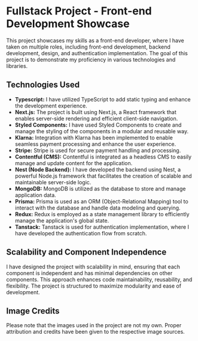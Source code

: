# Fullstack Project - Front-end Development Showcase

This project showcases my skills as a front-end developer, where I have taken on multiple roles, including front-end development, backend development, design, and authentication implementation. The goal of this project is to demonstrate my proficiency in various technologies and libraries.

## Technologies Used

- **Typescript:** I have utilized TypeScript to add static typing and enhance the development experience.
- **Next.js:** The project is built using Next.js, a React framework that enables server-side rendering and efficient client-side navigation.
- **Styled Components:** I have used Styled Components to create and manage the styling of the components in a modular and reusable way.
- **Klarna:** Integration with Klarna has been implemented to enable seamless payment processing and enhance the user experience.
- **Stripe:** Stripe is used for secure payment handling and processing.
- **Contentful (CMS):** Contentful is integrated as a headless CMS to easily manage and update content for the application.
- **Nest (Node Backend):** I have developed the backend using Nest, a powerful Node.js framework that facilitates the creation of scalable and maintainable server-side logic.
- **MongoDB:** MongoDB is utilized as the database to store and manage application data.
- **Prisma:** Prisma is used as an ORM (Object-Relational Mapping) tool to interact with the database and handle data modeling and querying.
- **Redux:** Redux is employed as a state management library to efficiently manage the application's global state.
- **Tanstack:** Tanstack is used for authentication implementation, where I have developed the authentication flow from scratch.

## Scalability and Component Independence

I have designed the project with scalability in mind, ensuring that each component is independent and has minimal dependencies on other components. This approach enhances code maintainability, reusability, and flexibility. The project is structured to maximize modularity and ease of development.

## Image Credits

Please note that the images used in the project are not my own. Proper attribution and credits have been given to the respective image sources.
